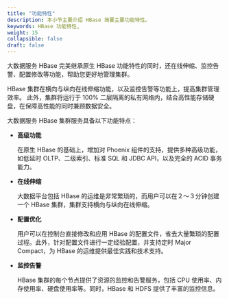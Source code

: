 ```yaml
---
title: "功能特性"
description: 本小节主要介绍 HBase 简要主要功能特性。 
keywords: HBase 功能特性, 
weight: 15
collapsible: false
draft: false
---
```




大数据服务 HBase 完美继承原生 HBase 功能特性的同时，还在线伸缩、监控告警、配置修改等功能，帮助您更好地管理集群。

HBase 集群在横向与纵向在线伸缩功能，以及监控告警等功能上，提高集群管理效率。 此外，集群将运行于 100% 二层隔离的私有网络内，结合高性能存储硬盘，在保障高性能的同时兼顾数据安全。

大数据服务 HBase 集群服务具备以下功能特点：

- **高级功能**
  
  在原生 HBase 的基础上，增加对 Phoenix 组件的支持，提供多种高级功能，如低延时 OLTP、二级索引、标准 SQL 和 JDBC API，以及完全的 ACID 事务能力。

- **在线伸缩**
  
  大数据平台包括 HBase 的运维是非常繁琐的，而用户可以在２～３分钟创建一个 HBase 集群，集群支持横向与纵向在线伸缩。

- **配置优化**
  
  用户可以在控制台直接修改和应用 HBase 的配置文件，省去大量繁琐的配置过程。此外，针对配置文件进行一定经验配置，并支持定时 Major Compact，为 HBase 的运维提供最佳实践和技术支持。

- **监控告警**
  
  HBase 集群的每个节点提供了资源的监控和告警服务，包括 CPU 使用率、内存使用率、硬盘使用率等。同时，HBase 和 HDFS 提供了丰富的监控信息。
